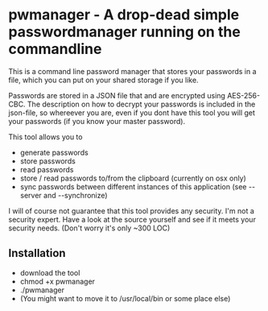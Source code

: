 pwmanager - A drop-dead simple passwordmanager running on the commandline
=========================================================================

This is a command line password manager that stores your passwords in a file, which you 
can put on your shared storage if you like.

Passwords are stored in a JSON file that and are encrypted using AES-256-CBC. The description
on how to decrypt your passwords is included in the json-file, so whereever you are, even if
you dont have this tool you will get your passwords (if you know your master password).

This tool allows you to

* generate passwords
* store passwords
* read passwords
* store / read passwords to/from the clipboard (currently on osx only)
* sync passwords between different instances of this application (see --server and --synchronize)

I will of course not guarantee that this tool provides any security. I'm not a security expert. Have
a look at the source yourself and see if it meets your security needs. (Don't worry it's only ~300 LOC)

Installation
------------

* download the tool
* chmod +x pwmanager
* ./pwmanager
* (You might want to move it to /usr/local/bin or some place else)
